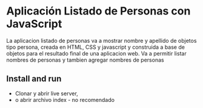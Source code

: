 # Aplicación Listado de Personas con JavaScript
La aplicacion listado de personas va a mostrar nombre y apellido
de objetos tipo persona, creada en HTML, CSS y javascript y construida a base 
de objetos para el resultado final de una aplicacion web. Va a permitir 
listar nombres de personas y tambien agregar nombres de personas

## Install and run
- Clonar y abrir live server, 
- o abrir archivo index - no recomendado
